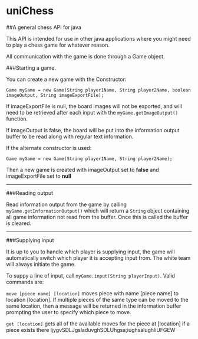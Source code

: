 # uniChess
##A general chess API for java

This API is intended for use in other java applications where you might need to play a chess game for whatever reason. 


All communication with the game is done through a Game object. 


###Starting a game. 

You can create a new game with the Constructor:

`Game myGame = new Game(String player1Name, String player2Name, boolean imageOutput, String imageExportFile);`

If imageExportFile is null, the board images will not be exported, and will need to be retrieved after each input with the `myGame.getImageOutput()` function.

If imageOutput is false, the board will be put into the information output buffer to be read along with regular text information.

If the alternate constructor is used:

`Game myGame = new Game(String player1Name, String player2Name);`

Then a new game is created with imageOutput set to <b>false</b> and imageExportFile set to <b>null</b>

___

###Reading output

Read information output from the game by calling `myGame.getInformationOutput()` which will return a `String` object containing all game information not read from the buffer. Once this is called the buffer is cleared. 

___

###Supplying input

It is up to you to handle which player is supplying input, the game will automatically switch which player it is accepting input from. The white team will always initiate the game. 

To suppy a line of input, call `myGame.input(String playerInput)`. Valid commands are:

<code>move [piece name] [location]</code> moves piece with name [piece name] to location [location]. If multiple pieces of the same type can be moved to the same location, then a message will be returned in the information buffer prompting the user to specify which piece to move. 


<code>get [location]</code> gets all of the available moves for the piece at [location] if a piece exists there ljygvSDLJgsladuvghSDLUhgsa;iughsalughliUFGEW
